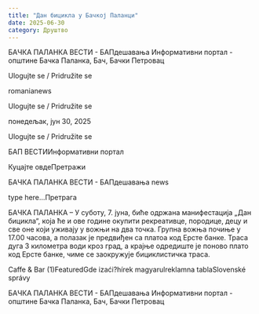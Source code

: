 ```yaml
---
title: "Дан бицикла у Бачкој Паланци"
date: 2025-06-30
category: Друштво
---
```


БАЧКА ПАЛАНКА ВЕСТИ - БАПдешавања Информативни портал - општине Бачка Паланка, Бач, Бачки Петровац

Ulogujte se / Pridružite se

romanianews

Ulogujte se / Pridružite se

понедељак, јун 30, 2025

Ulogujte se / Pridružite se

БАП ВЕСТИИнформативни портал

Куцајте овдеПретражи

БАЧКА ПАЛАНКА ВЕСТИ - БАПдешавања news

type here...Претрага

БАЧКА ПАЛАНКА – У суботу, 7. јуна, биће одржана манифестација „Дан бицикла“, која ће и ове године окупити рекреативце, породице, децу и све оне који уживају у вожњи на два точка.
Групна вожња почиње у 17.00 часова, а полазак је предвиђен са платоа код Ерсте банке. Траса дуга 3 километра води кроз град, а крајње одредиште је поново плато код Ерсте банке, чиме се заокружује бициклистичка траса.

Caffe & Bar (1)FeaturedGde izaći?hírek magyarulreklamna tablaSlovenské správy

БАЧКА ПАЛАНКА ВЕСТИ - БАПдешавања Информативни портал - општине Бачка Паланка, Бач, Бачки Петровац
